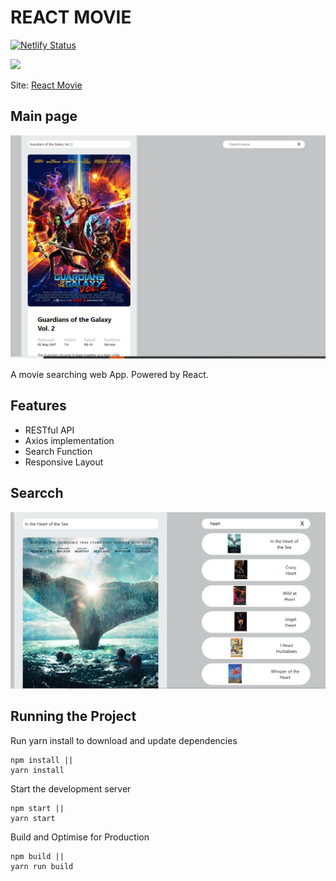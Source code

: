 # REACT MOVIE

[![Netlify Status](https://api.netlify.com/api/v1/badges/e7777d34-cebb-42b4-bfa5-16d6e2192125/deploy-status)](https://app.netlify.com/sites/react-movie2/deploys)

<a href="https://www.netlify.com">
  <img src="https://www.netlify.com/img/global/badges/netlify-color-accent.svg"/>
</a>

Site: [React Movie](https://react-film.netlify.com/)

## Main page

![Main page](/public/assets/imgs/main.PNG)

A movie searching web App. Powered by React.

## Features

- RESTful API
- Axios implementation
- Search Function
- Responsive Layout

## Searcch

![Search](/public/assets/imgs/search.PNG)

## Running the Project

Run yarn install to download and update dependencies

```
npm install ||
yarn install
```

Start the development server

```
npm start ||
yarn start
```

Build and Optimise for Production

```
npm build ||
yarn run build
```
